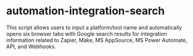 # automation-integration-search
 This script allows users to input a platform/tool name and automatically opens six browser tabs with Google search results for integration information related to Zapier, Make, MS AppSource, MS Power Automate, API, and Webhooks.

